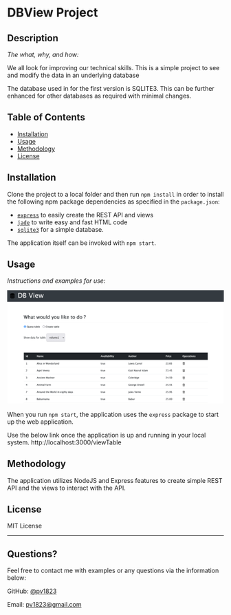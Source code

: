 # DBView Project

## Description 
  
*The what, why, and how:* 
  
We all look for improving our technical skills. This is a simple project to see and modify the data in an underlying database 

The database used in for the first version is SQLITE3. This can be further enhanced for other databases as required with minimal changes.


## Table of Contents
* [Installation](#installation)
* [Usage](#usage)
* [Methodology](#methodology)
* [License](#license)
  

## Installation

Clone the project to a local folder and then run `npm install` in order to install the following npm package dependencies as specified in the `package.json`:
  * [`express`](https://www.npmjs.com/package/express) to easily create the REST API and views 
  * [`jade`](https://www.npmjs.com/package/jade) to write easy and fast HTML code
  * [`sqlite3`](https://www.npmjs.com/package/sqlite3) for a simple database.

The application itself can be invoked with `npm start`.


## Usage 

*Instructions and examples for use:*

![Gif demo of DBView Application](public/images/DB_View.png)

When you run `npm start`, the application uses the `express` package to start up the web application. 

Use the below link once the application is up and running in your local system.
http://localhost:3000/viewTable



## Methodology

The application utilizes NodeJS and Express features to create simple REST API and the views to interact with the API.


## License

MIT License

---

## Questions?

Feel free to contact me with examples or any questions via the information below:

GitHub: [@pv1823](https://api.github.com/users/pv1823)

Email: pv1823@gmail.com
